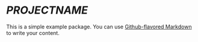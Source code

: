 # _PROJECTNAME_

This is a simple example package. You can use
[Github-flavored Markdown](https://guides.github.com/features/mastering-markdown/)
to write your content.
